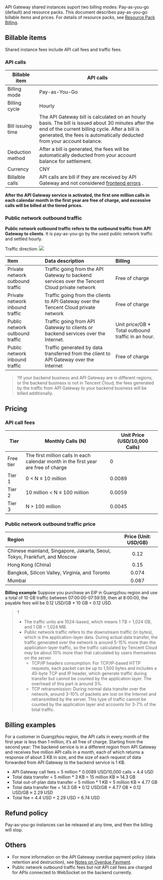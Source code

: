 API Gateway shared instances suport two billing modes: Pay-as-you-go (default) and resource packs. This document describes pay-as-you-go billable items and prices.  For details of resource packs, see [Resource Pack Billing](https://intl.cloud.tencent.com/document/product/628/38407).

## Billable items

Shared instance fees include API call fees and traffic fees.

### API calls

| Billable item | API calls |
| ------------ | ------------------------------------------------------------ |
| Billing mode | Pay-as-You-Go |
| Billing cycle | Hourly |
|Bill issuing time | The API Gateway bill is calculated on an hourly basis. The bill is issued about 30 minutes after the end of the current billing cycle. After a bill is generated, the fees is automatically deducted from your account balance. |
| Deduction method | After a bill is generated, the fees will be automatically deducted from your account balance for settlement. |
| Currency | CNY |
| Billalble calls | API calls are bill if they are received by API Gateway and not considered [frontend errors](https://intl.cloud.tencent.com/document/product/628/31717) . |

**After the API Gateway service is activated, the first one million calls in each calendar month in the first year are free of charge, and excessive calls will be billed at the tiered prices.**

### Public network outbound traffic

**Public network outbound traffic refers to the outbound traffic from API Gateway to clients**. It is pay-as-you-go by the used public network traffic and settled hourly.

Traffic direction:
![](https://main.qcloudimg.com/raw/8d816cd1a15d788a53a3eecb06eb94c4.png)

| Item    |    Data description                                                | Billing                                                     |
| :--------- | :----------------------------------------------------------- | :------------------------------- |
| Private network outbound traffic | Traffic going from the API Gateway to backend services over the Tencent Cloud private network        | Free of charge                                                         |
| Private network inbound traffic | Traffic going from the clients to API Gateway over the Tencent Cloud private network          | Free of charge                                                         |
| Public network outbound traffic | Traffic going from API Gateway to clients or backend services over the Internet.| Unit price/GB * Total outbound traffic in an hour. |
| Public network inbound traffic | Traffic generated by data transferred from the client to API Gateway over the Internet              | Free of charge                                                         |

> ?If your backend business and API Gateway are in different regions, or the backend business is not in Tencent Cloud, the fees generated by the traffic from API Gateway to your backend business will be billed additionally.

## Pricing

### API call fees

| Tier | Monthly Calls (N) | Unit Price (USD/10,000 Calls) |
| ---------- | ------------------------------------- | --------------- |
| Free tier | The first million calls in each calendar month in the first year are free of charge | 0 |
| Tier 1 |  0 < N ≤ 10 million | 0.0089 |
| Tier 2 | 10 million < N ≤ 100 million | 0.0059 |
| Tier 3 | N > 100 million | 0.0045 |

### Public network outbound traffic price

| Region | Price (Unit: USD/GB) |
| :----------------------------------------------------------- | :-----------------: |
| Chinese mainland, Singapore, Jakarta, Seoul, Tokyo, Frankfurt, and Moscow | 0.12                 |
| Hong Kong (China)                                  | 0.15                 |
| Bangkok, Silicon Valley, Virginia, and Toronto                                 |       0.074           |
| Mumbai                                                         |        0.087         |

**Billing example**
Suppose you purchase an EIP in Guangzhou region and use a total of 10 GB traffic between 07:00:00-07:59:59, then at 8:00:00, the payable fees will be 0.12 USD/GB * 10 GB = 0.12 USD.

>?
> - The traffic units are 1024-based, which means 1 TB = 1,024 GB, and 1 GB = 1,024 MB.
> - Public network traffic refers to the downstream traffic (in bytes), which is the application-layer data. During actual data transfer, the traffic generated over the network is around 5-15% more than the application-layer traffic, so the traffic calculated by Tencent Cloud may be about 10% more than that calculated by users themselves on the server.
>   - TCP/IP headers consumption: For TCP/IP-based HTTP requests, each packet can be up to 1,500 bytes and includes a 40-byte TCP and IP header, which generate traffic during transfer but cannot be counted by the application layer. The overhead of this part is around 3%.
>   - TCP retransmission: During normal data transfer over the network, around 3-10% of packets are lost on the Internet and retransmitted by the server. This type of traffic cannot be counted by the application layer and accounts for 3-7% of the total traffic.

## Billing examples

For a customer in Guangzhou region, the API calls in every month of the first year is less than 1 million, it’s all free of charge. Starting from the second year: 
The backend service is in a different region from API Gateway and receives five million API calls in a month, each of which returns a response of about 3 KB in size, and the size of each request of data forwarded from API Gateway to the backend service is 1 KB.

- API Gateway call fees = 5 million * 0.0089 USD/10,000 calls = 4.4 USD
- Total data transfer = 5 million * 3 KB = 15 million KB ≈ 14.3 GB
- Total out-of-plan data transfer = 5 million * 1 KB = 5 million KB ≈ 4.77 GB
- Total data transfer fee =  14.3 GB * 0.12 USD/GB + 4.77 GB * 0.12 USD/GB ≈ 2.29 USD
- Total fee = 4.4 USD + 2.29 USD = 6.74 USD
## Refund policy

Pay-as-you-go instances can be released at any time, and then the billing will stop.

## Others

- For more information on the API Gateway overdue payment policy (data retention and destruction), see [Notes on Overdue Payment](https://intl.cloud.tencent.com/document/product/628/11934).
- Public network outbound traffic fees but not API call fees are charged for APIs connected to WebSocket on the backend currently.
